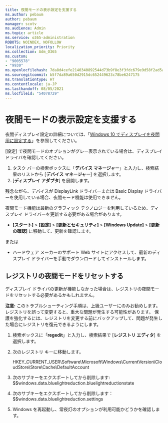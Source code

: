 ```yaml
---
title: 夜間モードの表示設定を支援する
ms.author: pebaum
author: pebaum
manager: scotv
ms.audience: Admin
ms.topic: article
ms.service: o365-administration
ROBOTS: NOINDEX, NOFOLLOW
localization_priority: Priority
ms.collection: Adm_O365
ms.custom:
- "9005578"
- "9930"
ms.openlocfilehash: 7da8d4cefe2140340892544d73b9f8e3f3fdc679e9d58f2ad5ac12bf30830c5c
ms.sourcegitcommit: b5f7da89a650d2915dc652449623c78be6247175
ms.translationtype: HT
ms.contentlocale: ja-JP
ms.lasthandoff: 08/05/2021
ms.locfileid: "54078729"
---
```

# <a name="help-with-the-night-light-display-setting"></a>夜間モードの表示設定を支援する

夜間ディスプレイ設定の詳細については、「[Windows 10 でディスプレイを夜間用に設定する](https://support.microsoft.com/windows/set-your-display-for-night-time-in-windows-10-18fe903a-e0a1-8326-4c68-fd23d7aaf136)」を参照してください。

[設定] で夜間モードのオプションがグレー表示されている場合は、ディスプレイ ドライバを確認してください。 

1. タスク バーの検索ボックスに「**デバイス マネージャー**」と入力し、検索結果のリストから [**デバイス マネージャー**] を選択します。
1. [**ディスプレイ アダプタ**] を展開します。 

残念ながら、デバイスが DisplayLink ドライバーまたは Basic Display ドライバーを使用している場合、夜間モード機能は使用できません。

夜間モード機能は最新のグラフィック テクノロジーを利用しているため、ディスプレイ ドライバーを更新する必要がある場合があります。  

- **[スタート]** > **[設定]** > **[更新とセキュリティ]** > **[Windows Update]** > **[更新の確認]** に移動して、更新を確認します。  

または

- ハードウェア メーカーのサポート Web サイトにアクセスして、最新のディスプレイ ドライバーを手動でダウンロードしてインストールします。

## <a name="reset-night-light-in-the-registry"></a>レジストリの夜間モードをリセットする

ディスプレイ ドライバの更新が機能しなかった場合は、レジストリの夜間モードをリセットする必要があるかもしれません。  

**注意:** このトラブルシューティング手順は、上級ユーザーにのみお勧めします。 レジストリを誤って変更すると、重大な問題が発生する可能性があります。 保護を強化するには、レジストリを変更する前にバックアップして、問題が発生した場合にレジストリを復元できるようにします。

1. 検索ボックスに「**regedit**」と入力し、検索結果で [**レジストリ エディタ**] を選択します。

1. 次のレジストリ キーに移動します。 

    HKEY_CURRENT_USER\Software\Microsoft\Windows\CurrentVersion\CloudStore\Store\Cache\DefaultAccount

1. 次のサブキーをエクスポートしてから削除します: $$windows.data.bluelightreduction.bluelightreductionstate

1. 次のサブキーをエクスポートしてから削除します：$$windows.data.bluelightreduction.settings

1. Windows を再起動し、常夜灯のオプションが利用可能かどうかを確認します。


